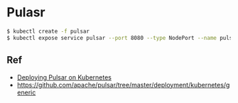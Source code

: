 # Pulasr

```bash
$ kubectl create -f pulsar
$ kubectl expose service pulsar --port 8080 --type NodePort --name pulsar-node-port
```


## Ref

- [Deploying Pulsar on Kubernetes](https://pulsar.apache.org/docs/en/deploy-kubernetes/)
- https://github.com/apache/pulsar/tree/master/deployment/kubernetes/generic